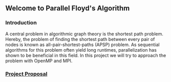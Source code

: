## Welcome to Parallel Floyd's Algorithm

### Introduction
A central problem in algorithmic graph theory is the shortest path problem. Hereby, the problem of finding the shortest path between every pair of nodes is known as all-pair-shortest-paths (APSP) problem. As sequential algorithms for this problem often yield long runtimes, parallelization has shown to be beneficial in this field. In this project we will try to approach the problem with OpenMP and MPI.

### [Project Proposal](https://github.com/deltadu/Parallel-Floyds/blob/master/reports/618%20Project%20Proposal.pdf)

